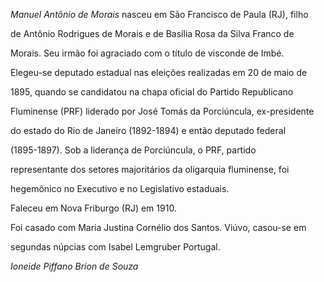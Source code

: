 

*Manuel Antônio de Morais* nasceu em São Francisco de Paula (RJ), filho

de Antônio Rodrigues de Morais e de Basília Rosa da Silva Franco de

Morais. Seu irmão foi agraciado com o título de visconde de Imbé.



Elegeu-se deputado estadual nas eleições realizadas em 20 de maio de

1895, quando se candidatou na chapa oficial do Partido Republicano

Fluminense (PRF) liderado por José Tomás da Porciúncula, ex-presidente

do estado do Rio de Janeiro (1892-1894) e então deputado federal

(1895-1897). Sob a liderança de Porciúncula, o PRF, partido

representante dos setores majoritários da oligarquia fluminense, foi

hegemônico no Executivo e no Legislativo estaduais.



Faleceu em Nova Friburgo (RJ) em 1910.



Foi casado com Maria Justina Cornélio dos Santos. Viúvo, casou-se em

segundas núpcias com Isabel Lemgruber Portugal.



*Ioneide Piffano Brion de Souza*



